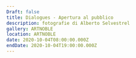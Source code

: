 ```yaml
---
Draft: false
title: Dialogues - Apertura al pubblico
description: fotografie di Alberto Selvestrel
gallery: ARTNOBLE
location: ARTNOBLE
date: 2020-10-04T08:00:00.000Z
endDate: 2020-10-04T19:00:00.000Z
---
```

